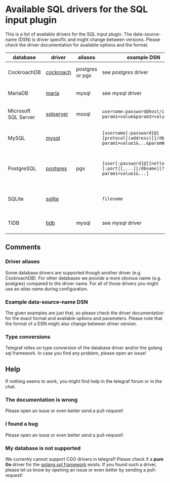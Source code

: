 # Available SQL drivers for the SQL input plugin

This is a list of available drivers for the SQL input plugin. The data-source-name (DSN) is driver specific and
might change between versions. Please check the driver documentation for available options and the format.

database             | driver                                                | aliases         | example DSN                                                                            | comment
---------------------| ------------------------------------------------------| --------------- | -------------------------------------------------------------------------------------- | -------
CockroachDB          | [cockroach](https://github.com/jackc/pgx)             | postgres or pgx | see _postgres_ driver                                                                  | uses PostgresQL driver
MariaDB              | [maria](https://github.com/go-sql-driver/mysql)       | mysql           | see _mysql_ driver                                                                     | uses MySQL driver
Microsoft SQL Server | [sqlserver](https://github.com/denisenkom/go-mssqldb) | mssql           | `username:password@host/instance?param1=value&param2=value`                            | uses newer _sqlserver_ driver
MySQL                | [mysql](https://github.com/go-sql-driver/mysql)       |                 | `[username[:password]@][protocol[(address)]]/dbname[?param1=value1&...&paramN=valueN]` | see [driver docs](https://github.com/go-sql-driver/mysql) for more information
PostgreSQL           | [postgres](https://github.com/jackc/pgx)              | pgx             | `[user[:password]@][netloc][:port][,...][/dbname][?param1=value1&...]`                 | see [postgres docs](https://www.postgresql.org/docs/current/libpq-connect.html#LIBPQ-CONNSTRING) for more information
SQLite               | [sqlite](https://gitlab.com/cznic/sqlite)             |                 | `filename`                                                                             | see [driver docu](https://pkg.go.dev/modernc.org/sqlite) for more information
TiDB                 | [tidb](https://github.com/go-sql-driver/mysql)        | mysql           | see _mysql_ driver                                                                     | uses MySQL driver

## Comments

### Driver aliases

Some database drivers are supported though another driver (e.g. CockroachDB). For other databases we provide a more
obvious name (e.g. postgres) compared to the driver name. For all of those drivers you might use an _alias_ name
during configuration.

### Example data-source-name DSN

The given examples are just that, so please check the driver documentation for the exact format
and available options and parameters. Please note that the format of a DSN might also change
between driver version.

### Type conversions

Telegraf relies on type conversion of the database driver and/or the golang sql framework. In case you find
any problem, please open an issue!

## Help

If nothing seems to work, you might find help in the telegraf forum or in the chat.

### The documentation is wrong

Please open an issue or even better send a pull-request!

### I found a bug

Please open an issue or even better send a pull-request!

### My database is not supported

We currently cannot support CGO drivers in telegraf! Please check if a **pure Go** driver for the [golang sql framework](https://golang.org/pkg/database/sql/) exists.
If you found such a driver, please let us know by opening an issue or even better by sending a pull-request!
